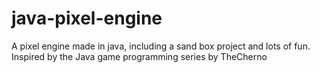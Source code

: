 # java-pixel-engine
A pixel engine made in java, including a sand box project and lots of fun. Inspired by the Java game programming series by TheCherno
